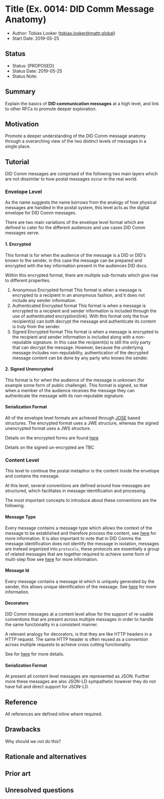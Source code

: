 # Title (Ex. 0014: DID Comm Message Anatomy)
- Author: Tobias Looker (tobias.looker@mattr.global)
- Start Date: 2019-05-25

## Status
- Status: [PROPOSED]
- Status Date: 2019-05-25
- Status Note:

## Summary

Explain the basics of __DID communication messages__ at a
high level, and link to other RFCs to promote deeper exploration.

## Motivation
 
Promote a deeper understanding of the DID Comm message anatomy through a
overarching view of the two distinct levels of messages in a single place.

## Tutorial

DID Comm messages are comprised of the following two main layers which are not dissimilar to how postal messages occur in the real world.

### Envelope Level

As the name suggests the name borrows from the analogy of how physical messages are handled in the postal system, this level acts as the digital envelope for DID Comm messages.

There are two main variations of the envelope level format which are defined to cater for the different audiences and use cases DID Comm messages serve.

#### 1. Encrypted

This format is for when the audience of the message is a DID or DID's known to the sender, in this case the message can be prepared and encrypted with the key information present in the audiences DID docs. 

Within this encrypted format, there are multiple sub-formats which give rise to different properties.

1. Anonymous Encrypted format
This format is when a message is encrypted to a recipient in an anonymous fashion, and it does not include any sender information.
2. Authenticated Encrypted format
This format is when a message is encrypted to a recipient and sender information is included through the use of authenticated encryption(link). With this format only the true recipient(s) can both decrypt the message and authenticate its content is truly from the sender.
3. Signed Encrypted format
This format is when a message is encrypted to the recipient and sender information is included along with a non-reputable signature. In this case the recipient(s) is still the only party that can decrypt the message. However, because the underlying message includes non-reputability, authentication of the decrypted message content can be done by any party who knows the sender.

#### 2. Signed Unencrypted

This format is for when the audience of the message is unknown (for example some form of public challenge). This format is signed, so that when a member of the audience receives the message they can authenticate the message with its non-reputable signature.

#### Serialization Format

All of the envelope level formats are achieved through [JOSE](https://jose.readthedocs.io/en/latest/) based structures. The encrypted format uses a JWE structure, whereas the signed unencrypted format uses a JWS structure.

Details on the encrypted forms are found [here](https://github.com/hyperledger/aries-rfcs/blob/master/features/0019-encryption-envelope/README.md)

Details on the signed un-encrypted are TBC

### Content Level

This level to continue the postal metaphor is the content inside the envelope and contains the message.

At this level, several conventions are defined around how messages are structured, which facilitates in message identification and processing.

The most important concepts to introduce about these conventions are the following.

#### Message Type 
Every message contains a message type which allows the context of the message to be established and therefore process the content,
see [here](https://github.com/hyperledger/aries-rfcs/blob/master/concepts/0020-message-types/README.md) for more information. It is also important to
note that in DID Comms the message identification does not identify the message in isolation, messages are instead organized into `protocols`, these
protocols are essentially a group of related messages that are together required to achieve some form of multi-step flow see [here](https://github.com/hyperledger/aries-rfcs/blob/master/concepts/0003-protocols/README.md) for more information.

#### Message Id 
Every message contains a message id which is uniquely generated by the sender, this allows unique identification of the message.
See [here](https://github.com/hyperledger/aries-rfcs/blob/master/concepts/0008-message-id-and-threading/README.md) for more information.

#### Decorators 
DID Comm messages at a content level allow for the support of re-usable conventions that are present across multiple messages in order to handle the same functionality in a consistent manner.

A relevant analogy for decorators, is that they are like HTTP headers in a HTTP request. The same HTTP header is often reused as a convention across multiple requests to achieve cross cutting functionality. 

See for [here](https://github.com/hyperledger/aries-rfcs/blob/master/concepts/0011-decorators/README.md) for more details.

#### Serialization Format

At present all content level messages are represented as JSON. Further more these messages are also JSON-LD sympathetic however they do not have full and direct support for JSON-LD.

## Reference

All references are defined inline where required.

## Drawbacks

Why should we *not* do this?

## Rationale and alternatives

## Prior art

## Unresolved questions
